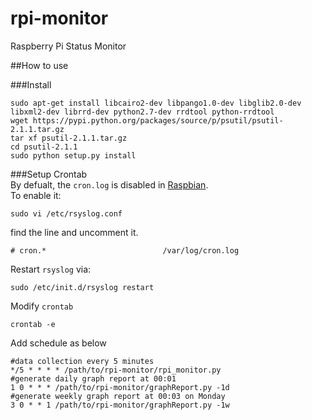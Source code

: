 rpi-monitor
===========

Raspberry Pi Status Monitor

##How to use  

###Install  

    sudo apt-get install libcairo2-dev libpango1.0-dev libglib2.0-dev libxml2-dev librrd-dev python2.7-dev rrdtool python-rrdtool  
    wget https://pypi.python.org/packages/source/p/psutil/psutil-2.1.1.tar.gz  
    tar xf psutil-2.1.1.tar.gz  
    cd psutil-2.1.1  
    sudo python setup.py install  

###Setup Crontab  
By defualt, the `cron.log` is disabled in [Raspbian](http://www.raspbian.org/).  
To enable it:  

    sudo vi /etc/rsyslog.conf

find the line and uncomment it.  

    # cron.*                          /var/log/cron.log

Restart `rsyslog` via:  

    sudo /etc/init.d/rsyslog restart  

Modify `crontab`  

    crontab -e  

Add schedule as below 

    #data collection every 5 minutes
    */5 * * * * /path/to/rpi-monitor/rpi_monitor.py
    #generate daily graph report at 00:01
    1 0 * * * /path/to/rpi-monitor/graphReport.py -1d 
    #generate weekly graph report at 00:03 on Monday
    3 0 * * 1 /path/to/rpi-monitor/graphReport.py -1w

